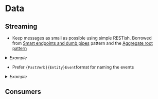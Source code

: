 # Data

## Streaming 	

- Keep messages as small as possible using simple RESTish. Borrowed from [Smart endpoints and dumb pipes](https://martinfowler.com/articles/microservices.html#SmartEndpointsAndDumbPipes) pattern and the [Aggregate root pattern](https://martinfowler.com/bliki/DDD_Aggregate.html)

<details>
  <summary><em>Example</em></summary>

```javascript
// Bad
{
  "name": "published_recipe",
  "fields": [{
    "name": "approved_at",
    "type":  {
      "type": "long",
      "logicalType": "timestamp-micros"
    },
    {
      "name": "first_approved_at",
      "type": ["null", {
         "type": "long",
         "logicalType": "timestamp-micros"
      }],
      "default": null
    },

// Good
{
  "name": "published_recipe",
  "fields": [{
    "name": "approved_at",
    "type":  {
      "type": "long",
      "logicalType": "timestamp-micros"
    },
```

```javascript
// Bad
{
  "name": "deleted_recipe",
  "fields": [{
      "name": "event_time",
      "type": {
        "type": "long",
        "logicalType": "timestamp-micros"
      }
    },
    {
      "name": "title",
      "type": ["null", "string"],
      "default": null
    },

# Good
{
  "name": "deleted_recipe",
  "fields": [{
      "name": "event_time",
      "type": {
        "type": "long",
        "logicalType": "timestamp-micros"
      }
    }
```

</details>

- Prefer `{PastVerb}{Entity}Event`format for naming the events

<details>
  <summary><em>Example</em></summary>

  ```ruby
  ## Bad
  VotingContestEvent
  ## Good
  VotedContestEvent
  ```
</details>

## Consumers

